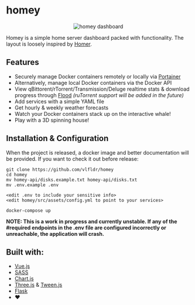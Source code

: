 # homey
<p align="center">
  <img src="https://github.com/vlfldr/homey/blob/master/screenshot.png?raw=true" alt="homey dashboard"/>
</p>

Homey is a simple home server dashboard packed with functionality. The layout is loosely inspired by [Homer](https://github.com/bastienwirtz/homer).

## Features

* Securely manage Docker containers remotely or locally via [Portainer](https://github.com/portainer/portainer)
* Alternatively, manage local Docker containers via the Docker API
* View qBittorent/rTorrent/Transmission/Deluge realtime stats & download progress through [Flood](https://github.com/jesec/flood/) *(ruTorrent support will be added in the future)*
* Add services with a simple YAML file
* Get hourly & weekly weather forecasts
* Watch your Docker containers stack up on the interactive whale!
* Play with a 3D spinning house!

## Installation & Configuration

When the project is released, a docker image and better documentation will be provided. If you want to check it out before release:

    git clone https://github.com/vlfldr/homey
    cd homey
    mv homey-api/disks.example.txt homey-api/disks.txt
    mv .env.example .env

    <edit .env to include your sensitive info>
    <edit homey/src/assets/config.yml to point to your services>

    docker-compose up

**NOTE: This is a work in progress and currently unstable. If any of the #required endpoints in the .env file are configured incorrectly or unreachable, the application will crash.**

## Built with:

* [Vue.js](https://github.com/vuejs/vue)
* [SASS](https://github.com/sass/sass)
* [Chart.js](https://github.com/chartjs/Chart.js)
* [Three.js](https://github.com/mrdoob/three.js/) & [Tween.js](https://github.com/tweenjs/tween.js)
* [Flask](https://github.com/pallets/flask)
* ❤️
